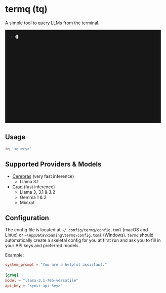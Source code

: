 # termq (tq)

A simple tool to query LLMs from the terminal.

![Demo](docs/demo.gif)

## Usage

```bash
tq '<query>'
```

## Supported Providers & Models

- [Cerebras](https://cerebras.ai/inference) (very fast inference)
  - Llama 3.1
- [Groq](https://groq.com/) (fast inference)
  - Llama 3, 3.1 & 3.2
  - Gemma 1 & 2
  - Mixtral

## Configuration

The config file is located at `~/.config/termq/config.toml` (macOS and Linux) or `~\AppData\Roaming\termq\config.toml` (Windows). `termq` should automatically create a skeletal config for you at first run and ask you to fill in your API keys and preferred models.

Example:

```toml
system_prompt = "You are a helpful assistant."

[groq]
model = "llama-3.1-70b-versatile"
api_key = "<your-api-key>"
```
